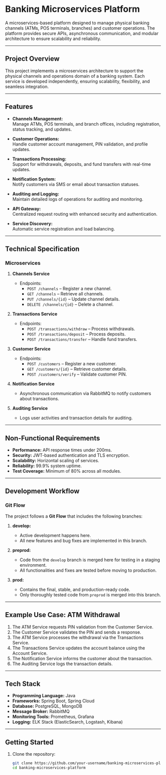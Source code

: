 # Banking Microservices Platform

A microservices-based platform designed to manage physical banking channels (ATMs, POS terminals, branches) and customer operations. The platform provides secure APIs, asynchronous communication, and modular architecture to ensure scalability and reliability.

---

## Project Overview

This project implements a microservices architecture to support the physical channels and operations domain of a banking system. Each service is developed independently, ensuring scalability, flexibility, and seamless integration.

---

## Features

- **Channels Management:**  
  Manage ATMs, POS terminals, and branch offices, including registration, status tracking, and updates.

- **Customer Operations:**  
  Handle customer account management, PIN validation, and profile updates.

- **Transactions Processing:**  
  Support for withdrawals, deposits, and fund transfers with real-time updates.

- **Notification System:**  
  Notify customers via SMS or email about transaction statuses.

- **Auditing and Logging:**  
  Maintain detailed logs of operations for auditing and monitoring.

- **API Gateway:**  
  Centralized request routing with enhanced security and authentication.

- **Service Discovery:**  
  Automatic service registration and load balancing.

---

## Technical Specification

### Microservices

1. **Channels Service**
   - Endpoints:
     - `POST /channels` – Register a new channel.
     - `GET /channels` – Retrieve all channels.
     - `PUT /channels/{id}` – Update channel details.
     - `DELETE /channels/{id}` – Delete a channel.

2. **Transactions Service**
   - Endpoints:
     - `POST /transactions/withdraw` – Process withdrawals.
     - `POST /transactions/deposit` – Process deposits.
     - `POST /transactions/transfer` – Handle fund transfers.

3. **Customer Service**
   - Endpoints:
     - `POST /customers` – Register a new customer.
     - `GET /customers/{id}` – Retrieve customer details.
     - `POST /customers/verify` – Validate customer PIN.

4. **Notification Service**
   - Asynchronous communication via RabbitMQ to notify customers about transactions.

5. **Auditing Service**
   - Logs user activities and transaction details for auditing.

---

## Non-Functional Requirements

- **Performance:** API response times under 200ms.
- **Security:** JWT-based authentication and TLS encryption.
- **Scalability:** Horizontal scaling of services.
- **Reliability:** 99.9% system uptime.
- **Test Coverage:** Minimum of 80% across all modules.

---

## Development Workflow

### Git Flow

The project follows a **Git Flow** that includes the following branches:

1. **develop:**  
   - Active development happens here.
   - All new features and bug fixes are implemented in this branch.

2. **preprod:**  
   - Code from the `develop` branch is merged here for testing in a staging environment.  
   - All functionalities and fixes are tested before moving to production.

3. **prod:**  
   - Contains the final, stable, and production-ready code.  
   - Only thoroughly tested code from `preprod` is merged into this branch.

---

## Example Use Case: ATM Withdrawal

1. The ATM Service requests PIN validation from the Customer Service.  
2. The Customer Service validates the PIN and sends a response.  
3. The ATM Service processes the withdrawal via the Transactions Service.  
4. The Transactions Service updates the account balance using the Account Service.  
5. The Notification Service informs the customer about the transaction.  
6. The Auditing Service logs the transaction details.

---

## Tech Stack

- **Programming Language:** Java  
- **Frameworks:** Spring Boot, Spring Cloud  
- **Database:** PostgreSQL, MongoDB  
- **Message Broker:** RabbitMQ  
- **Monitoring Tools:** Prometheus, Grafana  
- **Logging:** ELK Stack (ElasticSearch, Logstash, Kibana)

---

## Getting Started

1. Clone the repository:
   ```bash
   git clone https://github.com/your-username/banking-microservices-platform.git
   cd banking-microservices-platform
